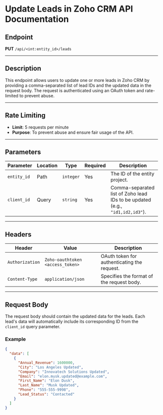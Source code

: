 # Update Leads in Zoho CRM API Documentation

## Endpoint
**PUT** `/api/<int:entity_id>/leads`

---

## Description
This endpoint allows users to update one or more leads in Zoho CRM by providing a comma-separated list of lead IDs and the updated data in the request body. The request is authenticated using an OAuth token and rate-limited to prevent abuse.

---

## Rate Limiting
- **Limit**: 5 requests per minute  
- **Purpose**: To prevent abuse and ensure fair usage of the API.

---

## Parameters

| **Parameter** | **Location** | **Type**   | **Required** | **Description**                                                                 |
|---------------|--------------|------------|--------------|---------------------------------------------------------------------------------|
| `entity_id`   | Path         | `integer`  | Yes          | The ID of the entity project.                                                  |
| `client_id`   | Query        | `string`   | Yes          | Comma-separated list of Zoho lead IDs to be updated (e.g., `"id1,id2,id3"`).    |

---

## Headers

| **Header**          | **Value**                          | **Description**                                                                 |
|---------------------|------------------------------------|---------------------------------------------------------------------------------|
| `Authorization`     | `Zoho-oauthtoken <access_token>`  | OAuth token for authenticating the request.                                     |
| `Content-Type`      | `application/json`                | Specifies the format of the request body.                                       |

---

## Request Body

The request body should contain the updated data for the leads. Each lead's data will automatically include its corresponding ID from the `client_id` query parameter.

### Example
```json
{
  "data": [
    {
      "Annual_Revenue": 1600000,
      "City": "Los Angeles Updated",
      "Company": "Innovatech Solutions Updated",
      "Email": "elon.musk.updated@example.com",
      "First_Name": "Elon Dusk",
      "Last_Name": "Musk Updated",
      "Phone": "555-555-9998",
      "Lead_Status": "Contacted"
    }
  ]
}